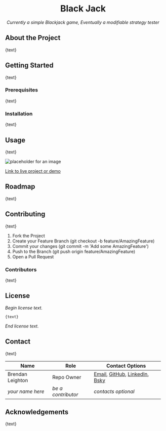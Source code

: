 <!-- 
	MARKDOWN LINKS & IMAGES
-->
[apache]: https://img.shields.io/badge/License-Apache%20License%202.0-blue
[apache-url]: http://www.apache.org/licenses/LICENSE-2.0

<!-- 
	PROJECT TITLE
	A name that explains the subject
-->
<div align='center'>
    
# Black Jack

*Currently a simple Blackjack game, Eventually a modifiable strategy tester*

</div>

<!-- 
	ABOUT THE PROJECT
	
	1. What does the project do specifically?
	2. Provide context and add links to explainer content a newb would find helpful.
	3. Use keywords to help SEO
	4. Subsection: A list of features
-->
## About the Project

{text}

<!-- 
	GETTING STARTED

	How to get set up to use the application or program
-->
## Getting Started

{text}

<!-- 
	PREREQUISITES

	Stuff needed to run the app
	- Node.js
	- Python version
-->
### Prerequisites

{text}

<!-- 
	INSTALLATION

	- Clone repo
	- Npm i
	- API configuration
	- Set git remote to push to non-main branch
-->
### Installation

{text}

<!--
	USAGE

	Examples and/or tutorials for using the project
	- screenshots
	- code examples
	- demos
-->
## Usage

{text}

<img src="../ssets/screenshot.png" alt="placeholder for an image"></img>

[Link to live project or demo](http://www.example.com) 

<!--
	ROADMAP

	Planned or wanted features
-->
## Roadmap

{text}

<!--
	CONTRIBUTING

	Contribution Guide
	- link to a CONTRIBUTING.md
-->
## Contributing

{text}

1. Fork the Project
2. Create your Feature Branch (git checkout -b feature/AmazingFeature)
3. Commit your changes (git commit -m 'Add some AmazingFeature')
4. Push to the Branch (git push origin feature/AmazingFeature)
5. Open a Pull Request

<!--
	CONTRIBUTORS

	All or top contributors
-->
### Contributors

{text}

## License
    
*Begin license text.*

    {text}

*End license text.*

## Contact

{text}

| Name             | Role               | Contact Options                                                                                                                                                                               |
| ---------------- | ------------------ | --------------------------------------------------------------------------------------------------------------------------------------------------------------------------------------------- |
| Brendan Leighton | Repo Owner         | [Email](br3ndan.l8n@gmail.com), [GitHub](https://github.com/Brendan-Leighton), [LinkedIn](https://www.linkedin.com/in/brendan-leighton/), [Bsky](https://bsky.app/profile/brenzy.bsky.social) |
| *your name here* | *be a contributor* | *contacts optional*                                                                                                                                                                           |



## Acknowledgements

{text}
